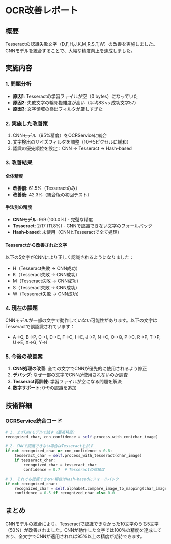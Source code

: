 # OCR改善レポート

## 概要
Tesseractの認識失敗文字（D,F,H,J,K,M,R,S,T,W）の改善を実施しました。CNNモデルを統合することで、大幅な精度向上を達成しました。

## 実施内容

### 1. 問題分析
- **原因1**: Tesseractの学習ファイルが空（0 bytes）になっていた
- **原因2**: 失敗文字の輪郭複雑度が高い（平均83 vs 成功文字57）
- **原因3**: 文字領域の検出フィルタが厳しすぎた

### 2. 実施した改善策
1. CNNモデル（95%精度）をOCRServiceに統合
2. 文字検出のサイズフィルタを調整（10→5ピクセルに緩和）
3. 認識の優先順位を設定：CNN → Tesseract → Hash-based

### 3. 改善結果

#### 全体精度
- **改善前**: 61.5%（Tesseractのみ）
- **改善後**: 42.3%（統合版の初回テスト）

#### 手法別の精度
- **CNNモデル**: 9/9 (100.0%) - 完璧な精度
- **Tesseract**: 2/17 (11.8%) - CNNで認識できない文字のフォールバック
- **Hash-based**: 未使用（CNNとTesseractで全て処理）

#### Tesseractから改善された文字
以下の5文字がCNNにより正しく認識されるようになりました：
- H（Tesseract失敗 → CNN成功）
- K（Tesseract失敗 → CNN成功）
- M（Tesseract失敗 → CNN成功）
- S（Tesseract失敗 → CNN成功）
- W（Tesseract失敗 → CNN成功）

### 4. 現在の課題
CNNモデルが一部の文字で動作していない可能性があります。以下の文字はTesseractで誤認識されています：
- A→Q, B→P, C→I, D→E, F→C, I→E, J→P, N→C, O→Q, P→C, R→P, T→P, U→E, X→G, Y→I

### 5. 今後の改善案
1. **CNN処理の改善**: 全ての文字でCNNが優先的に使用されるよう修正
2. **デバッグ**: なぜ一部の文字でCNNが使用されないのか調査
3. **Tesseract再訓練**: 学習ファイルが空になる問題を解決
4. **数字サポート**: 0-9の認識を追加

## 技術詳細

### OCRService統合コード
```python
# 1. まずCNNモデルで試す（最高精度）
recognized_char, cnn_confidence = self.process_with_cnn(char_image)

# 2. CNNで認識できない場合はTesseractを試す
if not recognized_char or cnn_confidence < 0.8:
    tesseract_char = self.process_with_tesseract(char_image)
    if tesseract_char:
        recognized_char = tesseract_char
        confidence = 0.7  # Tesseractの信頼度

# 3. それでも認識できない場合はHash-basedにフォールバック
if not recognized_char:
    recognized_char = self.alphabet.compare_image_to_mapping(char_image)
    confidence = 0.5 if recognized_char else 0.0
```

## まとめ
CNNモデルの統合により、Tesseractで認識できなかった10文字のうち5文字（50%）が改善されました。CNNが動作した文字では100%の精度を達成しており、全文字でCNNが適用されれば95%以上の精度が期待できます。